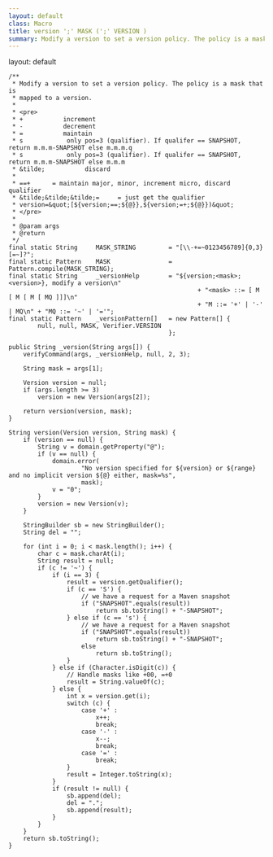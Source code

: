 ```yaml
---
layout: default
class: Macro
title: version ';' MASK (';' VERSION )
summary: Modify a version to set a version policy. The policy is a mask that is mapped to a version.
---
```

layout: default


	/**
	 * Modify a version to set a version policy. The policy is a mask that is
	 * mapped to a version.
	 * 
	 * <pre>
	 * +           increment
	 * -           decrement
	 * =           maintain
	 * s			only pos=3 (qualifier). If qualifer == SNAPSHOT, return m.m.m-SNAPSHOT else m.m.m.q
	 * s			only pos=3 (qualifier). If qualifer == SNAPSHOT, return m.m.m-SNAPSHOT else m.m.m
	 * &tilde;           discard
	 * 
	 * ==+      = maintain major, minor, increment micro, discard qualifier
	 * &tilde;&tilde;&tilde;=     = just get the qualifier
	 * version=&quot;[${version;==;${@}},${version;=+;${@}})&quot;
	 * </pre>
	 * 
	 * @param args
	 * @return
	 */
	final static String		MASK_STRING			= "[\\-+=~0123456789]{0,3}[=~]?";
	final static Pattern	MASK				= Pattern.compile(MASK_STRING);
	final static String		_versionHelp		= "${version;<mask>;<version>}, modify a version\n"
														+ "<mask> ::= [ M [ M [ M [ MQ ]]]\n"
														+ "M ::= '+' | '-' | MQ\n" + "MQ ::= '~' | '='";
	final static Pattern	_versionPattern[]	= new Pattern[] {
			null, null, MASK, Verifier.VERSION
												};

	public String _version(String args[]) {
		verifyCommand(args, _versionHelp, null, 2, 3);

		String mask = args[1];

		Version version = null;
		if (args.length >= 3)
			version = new Version(args[2]);

		return version(version, mask);
	}

	String version(Version version, String mask) {
		if (version == null) {
			String v = domain.getProperty("@");
			if (v == null) {
				domain.error(
						"No version specified for ${version} or ${range} and no implicit version ${@} either, mask=%s",
						mask);
				v = "0";
			}
			version = new Version(v);
		}

		StringBuilder sb = new StringBuilder();
		String del = "";

		for (int i = 0; i < mask.length(); i++) {
			char c = mask.charAt(i);
			String result = null;
			if (c != '~') {
				if (i == 3) {
					result = version.getQualifier();
					if (c == 'S') {
						// we have a request for a Maven snapshot
						if ("SNAPSHOT".equals(result))
							return sb.toString() + "-SNAPSHOT";
					} else if (c == 's') {
						// we have a request for a Maven snapshot
						if ("SNAPSHOT".equals(result))
							return sb.toString() + "-SNAPSHOT";
						else
							return sb.toString();
					}
				} else if (Character.isDigit(c)) {
					// Handle masks like +00, =+0
					result = String.valueOf(c);
				} else {
					int x = version.get(i);
					switch (c) {
						case '+' :
							x++;
							break;
						case '-' :
							x--;
							break;
						case '=' :
							break;
					}
					result = Integer.toString(x);
				}
				if (result != null) {
					sb.append(del);
					del = ".";
					sb.append(result);
				}
			}
		}
		return sb.toString();
	}

